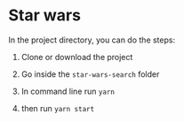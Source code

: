 # Star wars

In the project directory, you can do the steps:

1. Clone or download the project
2. Go inside the `star-wars-search` folder
3. In command line run `yarn`

4. then run `yarn start`
